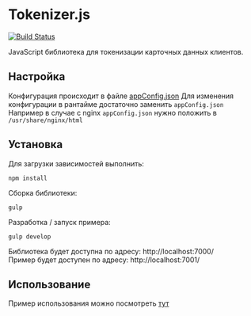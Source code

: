 # Tokenizer.js
[![Build Status](http://ci.rbkmoney.com/buildStatus/icon?job=rbkmoney_private/tokenizer.js/master)](http://ci.rbkmoney.com/job/rbkmoney_private/job/tokenizer.js/job/master)

JavaScript библиотека для токенизации карточных данных клиентов.

## Настройка
Конфигурация происходит в файле [appConfig.json](/src/appConfig.json)
Для изменения конфигурации в рантайме достаточно заменить `appConfig.json`
Например в случае с nginx `appConfig.json` нужно положить в `/usr/share/nginx/html`

## Установка
Для загрузки зависимостей выполнить:

    npm install

Сборка библиотеки:

    gulp

Разработка / запуск примера:

    gulp develop

Библиотека будет доступна по адресу: http://localhost:7000/    
Пример будет доступен по адресу: http://localhost:7001/

## Использование
Пример использования можно посмотреть [тут](/sample/index.html)